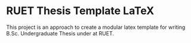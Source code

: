 # RUET Thesis Template LaTeX

This project is an approach to create a modular latex template for writing B.Sc. Undergraduate Thesis under at RUET.
